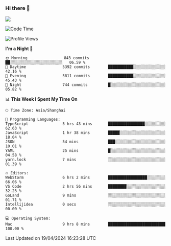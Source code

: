 ### Hi there 👋

<!--
**JJAYCHEN1e/jjaychen1e** is a ✨ _special_ ✨ repository because its `README.md` (this file) appears on your GitHub profile.

Here are some ideas to get you started:

- 🔭 I’m currently working on ...
- 🌱 I’m currently learning ...
- 👯 I’m looking to collaborate on ...
- 🤔 I’m looking for help with ...
- 💬 Ask me about ...
- 📫 How to reach me: ...
- 😄 Pronouns: ...
- ⚡ Fun fact: ...
-->

[![](https://github-readme-stats.vercel.app/api?username=jjaychen1e&show_icons=true)](https://github.com/jjaychen1e/github-readme-stats?count_private=true)

<!--START_SECTION:waka-->
![Code Time](http://img.shields.io/badge/Code%20Time-1%2C112%20hrs%2036%20mins-blue)

![Profile Views](http://img.shields.io/badge/Profile%20Views-0-blue)

**I'm a Night 🦉** 

```text
🌞 Morning                843 commits         ██░░░░░░░░░░░░░░░░░░░░░░░   06.59 % 
🌆 Daytime                5392 commits        ███████████░░░░░░░░░░░░░░   42.16 % 
🌃 Evening                5811 commits        ███████████░░░░░░░░░░░░░░   45.43 % 
🌙 Night                  744 commits         █░░░░░░░░░░░░░░░░░░░░░░░░   05.82 % 
```


📊 **This Week I Spent My Time On** 

```text
🕑︎ Time Zone: Asia/Shanghai

💬 Programming Languages: 
TypeScript               5 hrs 43 mins       ████████████████░░░░░░░░░   62.63 % 
JavaScript               1 hr 38 mins        █████░░░░░░░░░░░░░░░░░░░░   18.04 % 
JSON                     54 mins             ███░░░░░░░░░░░░░░░░░░░░░░   10.01 % 
YAML                     25 mins             █░░░░░░░░░░░░░░░░░░░░░░░░   04.58 % 
yarn.lock                7 mins              ░░░░░░░░░░░░░░░░░░░░░░░░░   01.39 % 

🔥 Editors: 
WebStorm                 6 hrs 2 mins        █████████████████░░░░░░░░   66.06 % 
VS Code                  2 hrs 56 mins       ████████░░░░░░░░░░░░░░░░░   32.23 % 
GoLand                   9 mins              ░░░░░░░░░░░░░░░░░░░░░░░░░   01.71 % 
Intellijidea             0 secs              ░░░░░░░░░░░░░░░░░░░░░░░░░   00.00 % 

💻 Operating System: 
Mac                      9 hrs 8 mins        █████████████████████████   100.00 % 
```


 Last Updated on 19/04/2024 16:23:28 UTC
<!--END_SECTION:waka-->
